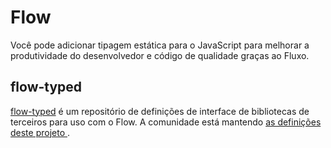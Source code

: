 # Flow

<p class="description">Você pode adicionar tipagem estática para o JavaScript para melhorar a produtividade do desenvolvedor e código de qualidade graças ao Fluxo.</p>

## flow-typed

[flow-typed](https://github.com/flowtype/flow-typed) é um repositório de definições de interface de bibliotecas de terceiros para uso com o Flow. A comunidade está mantendo [ as definições deste projeto ](https://github.com/flow-typed/flow-typed/tree/master/definitions/npm/%40material-ui).